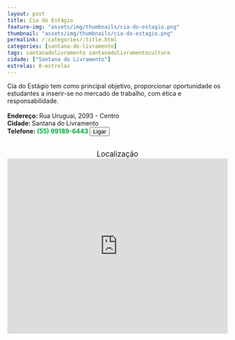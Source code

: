 ```yaml
---
layout: post
title: Cia do Estágio
feature-img: "assets/img/thumbnails/cia-do-estagio.png"
thumbnail: "assets/img/thumbnails/cia-do-estagio.png"
permalink: /:categories/:title.html
categories: [santana-do-livramento]
tags: santanadolivramento santanadolivramentocultura
cidade: ["Santana do Livramento"]
estrelas: 0-estrelas
---
```

Cia do Estágio tem como principal objetivo, proporcionar oportunidade os estudantes a inserir-se no mercado de trabalho, com ética e responsabilidade.<!-- more --><br />
 <br/>
<b>Endereço: </b>Rua Uruguai, 2093 - Centro<br />
<b>Cidade: </b>Santana do Livramento<br />
<b>Telefone: <span style="color: #00ab3a;">(55) 99189-6443</span> <a href="tel:55991896443"><button class="ligar">Ligar</button></a></b><br />
<br />
<div style="font-size: larger; text-align: center;">
Localização</div>
<iframe src="https://www.google.com/maps/embed?pb=!1m18!1m12!1m3!1d3423.606326142314!2d-55.53317878526578!3d-30.897672078443474!2m3!1f0!2f0!3f0!3m2!1i1024!2i768!4f13.1!3m3!1m2!1s0x95a9fe59461e6335%3A0x5fc66826d6d10501!2sR.+Uruguai%2C+2093+-+Centro%2C+Santana+do+Livramento+-+RS%2C+97573-540!5e0!3m2!1spt-BR!2sbr!4v1524416191515" width="100%" height="400" frameborder="0" style="border:0" allowfullscreen></iframe>
